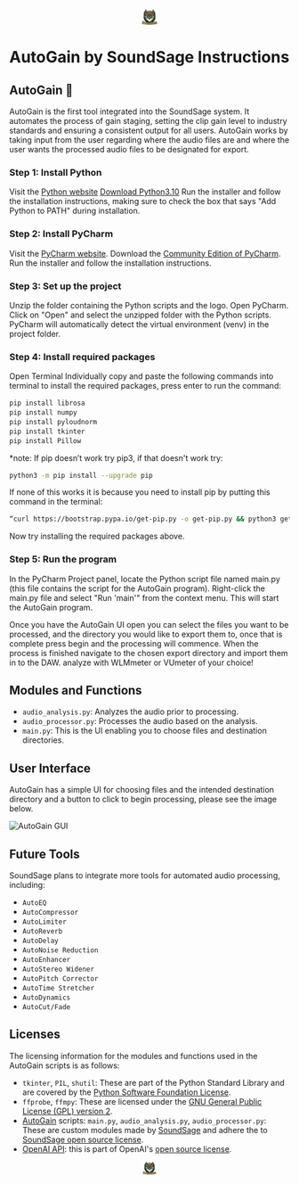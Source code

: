 <div align="center">
    <img
      src="LOGO.png"
      alt="SoundSage Logo"
      title="SoundSage Logo"
      style="display: block; margin: 0 auto; max-width: 30px; width: 15%;">
</div>

# ﻿AutoGain by SoundSage Instructions

## AutoGain  🦉

AutoGain is the first tool integrated into the SoundSage system.
It automates the process of gain staging, setting the clip gain level to industry standards and ensuring a consistent
output for all users.
AutoGain works by taking input from the user regarding where the audio files are and where the user wants the
processed audio files to be designated for export.


### Step 1: Install Python


Visit the [Python website](https://www.python.org)
[Download Python3.10](https://www.python.org/downloads/)
Run the installer and follow the installation instructions, making sure to check the box that says "Add Python to PATH" during installation.

### Step 2: Install PyCharm


Visit the [PyCharm website](https://www.jetbrains.com/pycharm/).
Download the [Community Edition of PyCharm](https://www.jetbrains.com/pycharm/download/).
Run the installer and follow the installation instructions.

### Step 3: Set up the project


Unzip the folder containing the Python scripts and the logo.
Open PyCharm.
Click on "Open" and select the unzipped folder with the Python scripts.
PyCharm will automatically detect the virtual environment (venv) in the project folder.

### Step 4: Install required packages


Open Terminal 
Individually copy and paste the following commands into terminal to install the required packages, press enter to run the command:
```bash
pip install librosa
pip install numpy
pip install pyloudnorm
pip install tkinter
pip install Pillow
```
*note: If pip doesn’t work try pip3, if that doesn't work try: 
```bash
python3 -m pip install --upgrade pip
```
If none of this works it is because you need to install pip by putting this command in the terminal: 
```bash
“curl https://bootstrap.pypa.io/get-pip.py -o get-pip.py && python3 get-pip.py”`
```
Now try installing the required packages above.

### Step 5: Run the program


In the PyCharm Project panel, locate the Python script file named main.py (this file contains the script for the AutoGain program).
Right-click the main.py file and select "Run 'main'" from the context menu. This will start the AutoGain program.


Once you have the AutoGain UI open you can select the files you want to be processed, and the directory you would like to export them to, once that is complete press begin and the processing will commence. When the process is finished navigate to the chosen export directory and import them in to the DAW. analyze with WLMmeter or VUmeter of your choice!

## Modules and Functions

- `audio_analysis.py`: Analyzes the audio prior to processing.
- `audio_processor.py`: Processes the audio based on the analysis.
- `main.py`: This is the UI enabling you to choose files and destination directories.

## User Interface

AutoGain has a simple UI for choosing files and the intended destination directory and a button to click to begin processing, please see the image below.

![AutoGain GUI](https://github.com/Gabeiscool420/SoundSage---LLM-Audio-Processing/blob/SoundSage---LLM-Integration/SoundSage-LLM%20Integration/SoundSage/WorkBench/AudioTools/AutoGain/AutoGain%20GUI.png)


## Future Tools

SoundSage plans to integrate more tools for automated audio processing, including:

- `AutoEQ`
- `AutoCompressor`
- `AutoLimiter`
- `AutoReverb`
- `AutoDelay`
- `AutoNoise Reduction`
- `AutoEnhancer`
- `AutoStereo Widener`
- `AutoPitch Corrector`
- `AutoTime Stretcher`
- `AutoDynamics`
- `AutoCut/Fade`

## Licenses

The licensing information for the modules and functions used in the AutoGain scripts is as follows:

- `tkinter`, `PIL`, `shutil`: These are part of the Python Standard Library and are covered by the [Python Software Foundation License](https://docs.python.org/3/license.html).
- `ffprobe`, `ffmpy`: These are licensed under the [GNU General Public License (GPL) version 2](https://www.gnu.org/licenses/old-licenses/gpl-2.0.en.html).
- [AutoGain](https://github.com/Gabeiscool420/SoundSage---LLM-Audio-Processing/tree/SoundSage---LLM-Integration/SoundSage-LLM%20Integration/SoundSage/WorkBench/AudioTools/AutoGain) scripts: `main.py`, `audio_analysis.py`, `audio_processor.py`: These are custom modules made by [SoundSage](https://github.com/Gabeiscool420/SoundSage---LLM-Audio-Processing/edit/SoundSage---LLM-Integration) and adhere the to [SoundSage open source license](LICENCE.me).
- [OpenAI API](https://openai.com/policies/terms-of-use): this is part of OpenAI's  [open source license](https://github.com/openai/openai-openapi/blob/master/LICENSE).


<div align="center">
   <img
    src="LOGO.png"
    alt="SoundSage Logo"
    title="SoundSage Logo"
    style="display: block; margin: 0 auto; max-width: 30px; width: 5%;">
</div>

